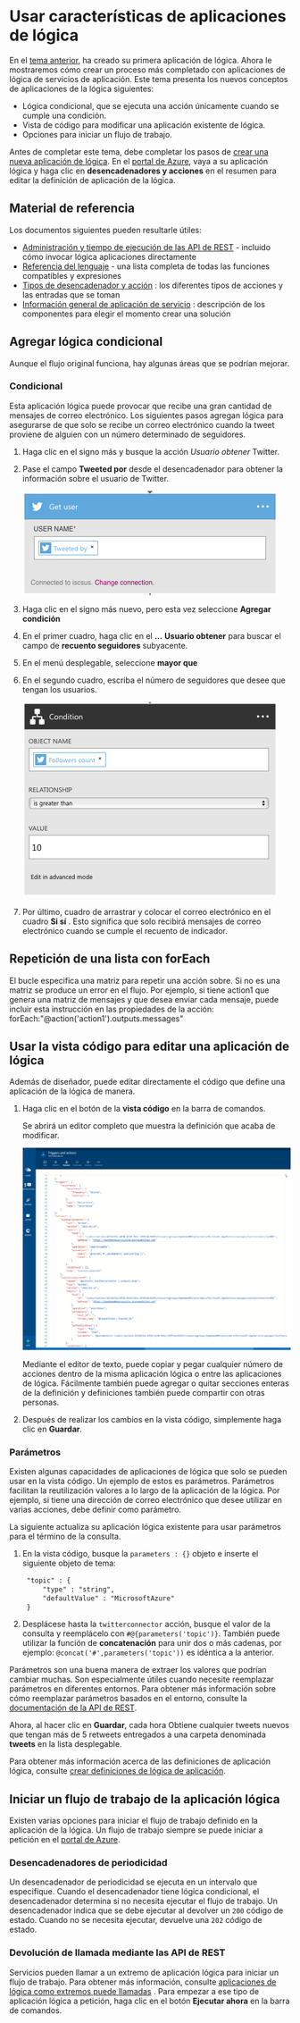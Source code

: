 <properties 
    pageTitle="Usar características de aplicación lógica | Microsoft Azure" 
    description="Obtenga información sobre cómo usar las funciones avanzadas de aplicaciones de lógica." 
    authors="stepsic-microsoft-com" 
    manager="erikre" 
    editor="" 
    services="logic-apps" 
    documentationCenter=""/>

<tags
    ms.service="logic-apps"
    ms.workload="integration"
    ms.tgt_pltfrm="na"
    ms.devlang="na"
    ms.topic="article"
    ms.date="03/28/2016"
    ms.author="stepsic"/> 
    
# <a name="use-logic-apps-features"></a>Usar características de aplicaciones de lógica

En el [tema anterior](app-service-logic-create-a-logic-app.md), ha creado su primera aplicación de lógica. Ahora le mostraremos cómo crear un proceso más completado con aplicaciones de lógica de servicios de aplicación. Este tema presenta los nuevos conceptos de aplicaciones de la lógica siguientes:

- Lógica condicional, que se ejecuta una acción únicamente cuando se cumple una condición.
- Vista de código para modificar una aplicación existente de lógica.
- Opciones para iniciar un flujo de trabajo.

Antes de completar este tema, debe completar los pasos de [crear una nueva aplicación de lógica](app-service-logic-create-a-logic-app.md). En el [portal de Azure], vaya a su aplicación lógica y haga clic en **desencadenadores y acciones** en el resumen para editar la definición de aplicación de la lógica.

## <a name="reference-material"></a>Material de referencia

Los documentos siguientes pueden resultarle útiles:

- [Administración y tiempo de ejecución de las API de REST](https://msdn.microsoft.com/library/azure/mt643787.aspx) - incluido cómo invocar lógica aplicaciones directamente
- [Referencia del lenguaje](https://msdn.microsoft.com/library/azure/mt643789.aspx) - una lista completa de todas las funciones compatibles y expresiones
- [Tipos de desencadenador y acción](https://msdn.microsoft.com/library/azure/mt643939.aspx) : los diferentes tipos de acciones y las entradas que se toman
- [Información general de aplicación de servicio](../app-service/app-service-value-prop-what-is.md) : descripción de los componentes para elegir el momento crear una solución

## <a name="adding-conditional-logic"></a>Agregar lógica condicional

Aunque el flujo original funciona, hay algunas áreas que se podrían mejorar. 


### <a name="conditional"></a>Condicional
Esta aplicación lógica puede provocar que recibe una gran cantidad de mensajes de correo electrónico. Los siguientes pasos agregan lógica para asegurarse de que solo se recibe un correo electrónico cuando la tweet proviene de alguien con un número determinado de seguidores. 

1. Haga clic en el signo más y busque la acción *Usuario obtener* Twitter.

2. Pase el campo **Tweeted por** desde el desencadenador para obtener la información sobre el usuario de Twitter.

    ![Obtener el usuario](./media/app-service-logic-use-logic-app-features/getuser.png)

3. Haga clic en el signo más nuevo, pero esta vez seleccione **Agregar condición**

4. En el primer cuadro, haga clic en el **...** **Usuario obtener** para buscar el campo de **recuento seguidores** subyacente.

5. En el menú desplegable, seleccione **mayor que**

6. En el segundo cuadro, escriba el número de seguidores que desee que tengan los usuarios.

    ![Condicional](./media/app-service-logic-use-logic-app-features/conditional.png)

7.  Por último, cuadro de arrastrar y colocar el correo electrónico en el cuadro **Si sí** . Esto significa que solo recibirá mensajes de correo electrónico cuando se cumple el recuento de indicador.

## <a name="repeating-over-a-list-with-foreach"></a>Repetición de una lista con forEach

El bucle especifica una matriz para repetir una acción sobre. Si no es una matriz se produce un error en el flujo. Por ejemplo, si tiene action1 que genera una matriz de mensajes y que desea enviar cada mensaje, puede incluir esta instrucción en las propiedades de la acción: forEach:"@action('action1').outputs.messages"
 

## <a name="using-the-code-view-to-edit-a-logic-app"></a>Usar la vista código para editar una aplicación de lógica

Además de diseñador, puede editar directamente el código que define una aplicación de la lógica de manera. 

1. Haga clic en el botón de la **vista código** en la barra de comandos. 

    Se abrirá un editor completo que muestra la definición que acaba de modificar.

    ![Vista código](./media/app-service-logic-use-logic-app-features/codeview.png)

    Mediante el editor de texto, puede copiar y pegar cualquier número de acciones dentro de la misma aplicación lógica o entre las aplicaciones de lógica. Fácilmente también puede agregar o quitar secciones enteras de la definición y definiciones también puede compartir con otras personas.

2. Después de realizar los cambios en la vista código, simplemente haga clic en **Guardar**. 

### <a name="parameters"></a>Parámetros
Existen algunas capacidades de aplicaciones de lógica que solo se pueden usar en la vista código. Un ejemplo de estos es parámetros. Parámetros facilitan la reutilización valores a lo largo de la aplicación de la lógica. Por ejemplo, si tiene una dirección de correo electrónico que desee utilizar en varias acciones, debe definir como parámetro.

La siguiente actualiza su aplicación lógica existente para usar parámetros para el término de la consulta.

1. En la vista código, busque la `parameters : {}` objeto e inserte el siguiente objeto de tema:

        "topic" : {
            "type" : "string",
            "defaultValue" : "MicrosoftAzure"
        }
    
2. Desplácese hasta la `twitterconnector` acción, busque el valor de la consulta y reemplácelo con `#@{parameters('topic')}`.
    También puede utilizar la función de **concatenación** para unir dos o más cadenas, por ejemplo: `@concat('#',parameters('topic'))` es idéntica a la anterior. 
 
Parámetros son una buena manera de extraer los valores que podrían cambiar muchas. Son especialmente útiles cuando necesite reemplazar parámetros en diferentes entornos. Para obtener más información sobre cómo reemplazar parámetros basados en el entorno, consulte la [documentación de la API de REST](https://msdn.microsoft.com/library/mt643787.aspx).

Ahora, al hacer clic en **Guardar**, cada hora Obtiene cualquier tweets nuevos que tengan más de 5 retweets entregados a una carpeta denominada **tweets** en la lista desplegable.

Para obtener más información acerca de las definiciones de aplicación lógica, consulte [crear definiciones de lógica de aplicación](app-service-logic-author-definitions.md).

## <a name="starting-a-logic-app-workflow"></a>Iniciar un flujo de trabajo de la aplicación lógica
Existen varias opciones para iniciar el flujo de trabajo definido en la aplicación de la lógica. Un flujo de trabajo siempre se puede iniciar a petición en el [portal de Azure].

### <a name="recurrence-triggers"></a>Desencadenadores de periodicidad
Un desencadenador de periodicidad se ejecuta en un intervalo que especifique. Cuando el desencadenador tiene lógica condicional, el desencadenador determina si no necesita ejecutar el flujo de trabajo. Un desencadenador indica que se debe ejecutar al devolver un `200` código de estado. Cuando no se necesita ejecutar, devuelve una `202` código de estado.

### <a name="callback-using-rest-apis"></a>Devolución de llamada mediante las API de REST
Servicios pueden llamar a un extremo de aplicación lógica para iniciar un flujo de trabajo. Para obtener más información, consulte [aplicaciones de lógica como extremos puede llamadas](app-service-logic-connector-http.md) . Para empezar a ese tipo de aplicación lógica a petición, haga clic en el botón **Ejecutar ahora** en la barra de comandos. 

<!-- Shared links -->
[Portal de Azure]: https://portal.azure.com 